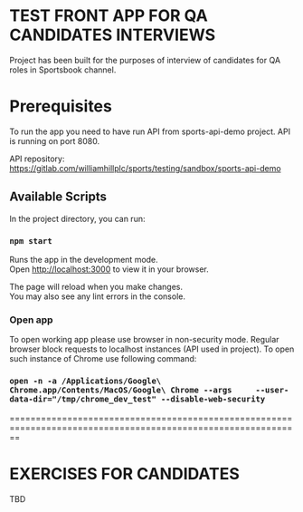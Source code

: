 # TEST FRONT APP FOR QA CANDIDATES INTERVIEWS 

Project has been built for the purposes of interview of candidates for QA roles in Sportsbook channel.

# Prerequisites 
To run the app you need to have run API from sports-api-demo project. 
API is running on port 8080.

API repository: https://gitlab.com/williamhillplc/sports/testing/sandbox/sports-api-demo

## Available Scripts

In the project directory, you can run:

### `npm start`

Runs the app in the development mode.\
Open [http://localhost:3000](http://localhost:3000) to view it in your browser.

The page will reload when you make changes.\
You may also see any lint errors in the console.

### Open app

To open working app please use browser in non-security mode. Regular browser block requests to localhost instances (API used in project).
To open such instance of Chrome use following command:

### `open -n -a /Applications/Google\ Chrome.app/Contents/MacOS/Google\ Chrome --args     --user-data-dir="/tmp/chrome_dev_test" --disable-web-security`

==============================================================================================================

# EXERCISES FOR CANDIDATES

TBD
